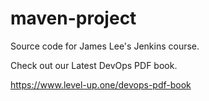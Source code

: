 # maven-project
Source code for James Lee's Jenkins course.

Check out our Latest DevOps PDF book.

 https://www.level-up.one/devops-pdf-book
